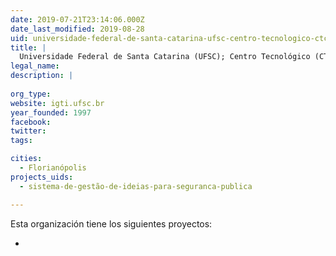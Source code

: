 ```yaml
---
date: 2019-07-21T23:14:06.000Z
date_last_modified: 2019-08-28
uid: universidade-federal-de-santa-catarina-ufsc-centro-tecnologico-ctc-departamento-de-engenharia-e-gestão-do-conhecimento-degc-nucleo-de-estudos-em-inteligencia-gestão-e-tecnologias-para-inovacão-igti
title: |
  Universidade Federal de Santa Catarina (UFSC); Centro Tecnológico (CTC); Departamento de Engenharia e Gestão do Conhecimento (dEGC); Núcleo de Estudos em Inteligência, Gestão e Tecnologias para Inovação (IGTI)
legal_name: 
description: |
  
org_type: 
website: igti.ufsc.br
year_founded: 1997
facebook: 
twitter: 
tags:

cities: 
  - Florianópolis
projects_uids:
  - sistema-de-gestão-de-ideias-para-seguranca-publica

---
```


Esta organización tiene los siguientes proyectos:

- [](/proyectos/sistema-de-gestão-de-ideias-para-seguranca-publica)
